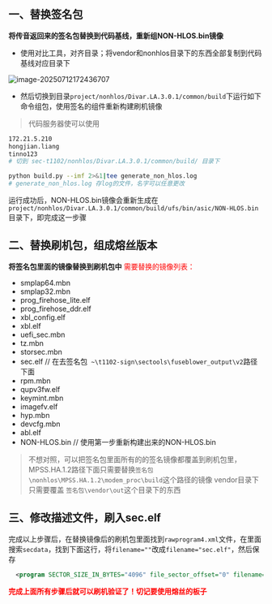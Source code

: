 ## 一、替换签名包
**将传音返回来的签名包替换到代码基线，重新组NON-HLOS.bin镜像**
* 使用对比工具，对齐目录；将vendor和nonhlos目录下的东西全部复制到代码基线对应目录下

![image-20250712172436707](C:\Users\hongjian.liang\AppData\Roaming\Typora\typora-user-images\image-20250712172436707.png)
* 然后切换到目录`project/nonhlos/Divar.LA.3.0.1/common/build`下运行如下命令组包，使用签名的组件重新构建刷机镜像

>代码服务器使可以使用   
``` bash
172.21.5.210
hongjian.liang
tinno123
# 切到 sec-t1102/nonhlos/Divar.LA.3.0.1/common/build/ 目录下
```

``` bash
python build.py --imf 2>&1|tee generate_non_hlos.log
# generate_non_hlos.log 存log的文件，名字可以任意更改
```
运行成功后，NON-HLOS.bin镜像会重新生成在`project/nonhlos/Divar.LA.3.0.1/common/build/ufs/bin/asic/NON-HLOS.bin`目录下，即完成这一步骤

## 二、替换刷机包，组成熔丝版本
**将签名包里面的镜像替换到刷机包中**
<span style="color:red">需要替换的镜像列表：</span>

* smplap64.mbn 
* smplap32.mbn 
* prog_firehose_lite.elf
* prog_firehose_ddr.elf
* xbl_config.elf
* xbl.elf
* uefi_sec.mbn
* tz.mbn
* storsec.mbn
* sec.elf      //  在去签名包` ~\t1102-sign\sectools\fuseblower_output\v2`路径下面
* rpm.mbn
* qupv3fw.elf
* keymint.mbn
* imagefv.elf
* hyp.mbn
* devcfg.mbn
* abl.elf
* NON-HLOS.bin   // 使用第一步重新构建出来的NON-HLOS.bin
> 不想对照，可以把签名包里面所有的的签名镜像都覆盖到刷机包里，MPSS.HA.1.2路径下面只需要替换`签名包\nonhlos\MPSS.HA.1.2\modem_proc\build`这个路径的镜像
> vendor目录下只需要覆盖 `签名包\vendor\out`这个目录下的东西

## 三、修改描述文件，刷入sec.elf
完成以上步骤后，在替换镜像后的刷机包里面找到`rawprogram4.xml`文件，在里面搜索`secdata`，找到下面这行，将`filename=""`改成`filename="sec.elf"`，然后保存
``` xml
  <program SECTOR_SIZE_IN_BYTES="4096" file_sector_offset="0" filename="sec.elf" label="secdata" num_partition_sectors="7" partofsingleimage="false" physical_partition_number="4" readbackverify="false" size_in_KB="28.0" sparse="false" start_byte_hex="0x58764000" start_sector="362340"/>
```
<span style="color:red">**完成上面所有步骤后就可以刷机验证了！切记要使用熔丝的板子**</span>